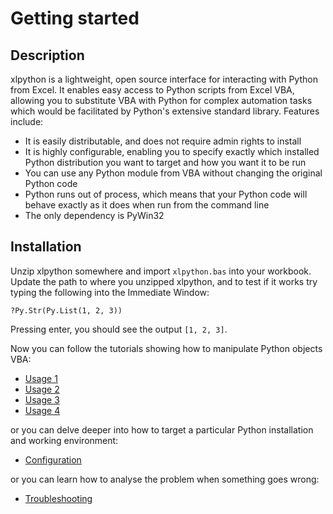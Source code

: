 # Getting started

## Description

xlpython is a lightweight, open source interface for interacting with Python from Excel. It enables easy access to Python scripts from Excel VBA, allowing you to substitute VBA with Python for complex automation tasks which would be facilitated by Python's extensive standard library. Features include:
* It is easily distributable, and does not require admin rights to install
* It is highly configurable, enabling you to specify exactly which installed Python distribution you want to target and how you want it to be run
* You can use any Python module from VBA without changing the original Python code
* Python runs out of process, which means that your Python code will behave exactly as it does when run from the command line
* The only dependency is PyWin32

## Installation

Unzip xlpython somewhere and import `xlpython.bas` into your workbook. Update the path to where you unzipped xlpython, and to test if it works try typing the following into the Immediate Window:
```
?Py.Str(Py.List(1, 2, 3))
```
Pressing enter, you should see the output `[1, 2, 3]`.

Now you can follow the tutorials showing how to manipulate Python objects VBA:

* [Usage 1](tutorials/Usage01.md)
* [Usage 2](tutorials/Usage02.md)
* [Usage 3](tutorials/Usage03.md)
* [Usage 4](tutorials/Usage04.md)

or you can delve deeper into how to target a particular Python installation and working environment:

* [Configuration](tutorials/Configuration01.md)

or you can learn how to analyse the problem when something goes wrong:

* [Troubleshooting](tutorials/Troubleshooting01.md)
